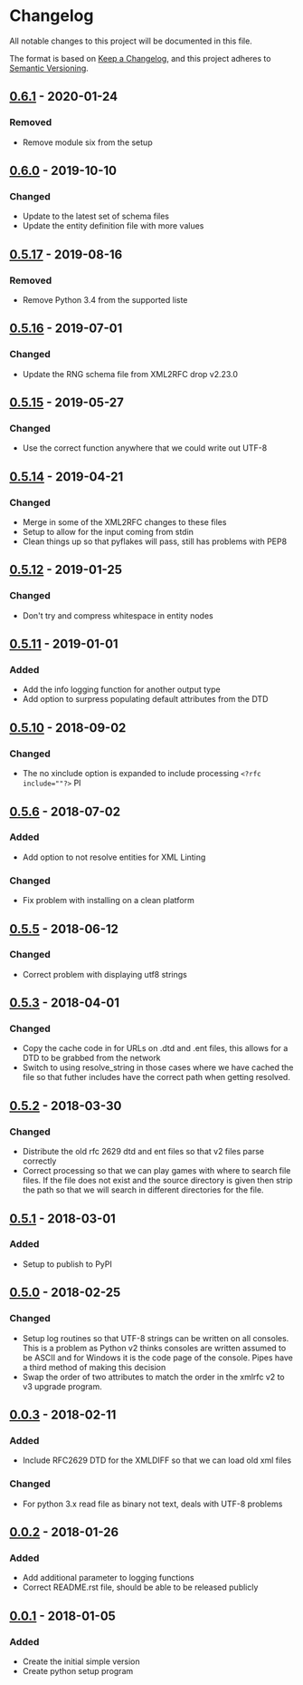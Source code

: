 # Changelog

All notable changes to this project will be documented in this file.

The format is based on [Keep a Changelog](https://keepachangelog.com/en/1.0.0/),
and this project adheres to [Semantic Versioning](https://semver.org/spec/v2.0.0.html).

## [0.6.1] - 2020-01-24

### Removed

- Remove module six from the setup

## [0.6.0] - 2019-10-10

### Changed

- Update to the latest set of schema files
- Update the entity definition file with more values

## [0.5.17] - 2019-08-16

### Removed

- Remove Python 3.4 from the supported liste

## [0.5.16] - 2019-07-01

### Changed

- Update the RNG schema file from XML2RFC drop v2.23.0

## [0.5.15] - 2019-05-27

### Changed

- Use the correct function anywhere that we could write out UTF-8

## [0.5.14] - 2019-04-21

### Changed

- Merge in some of the XML2RFC changes to these files
- Setup to allow for the input coming from stdin
- Clean things up so that pyflakes will pass, still has problems with PEP8

## [0.5.12] - 2019-01-25

### Changed

- Don't try and compress whitespace in entity nodes

## [0.5.11] - 2019-01-01

### Added

- Add the info logging function for another output type
- Add option to surpress populating default attributes from the DTD

## [0.5.10] - 2018-09-02

### Changed

- The no xinclude option is expanded to include processing `<?rfc include=""?>` PI

## [0.5.6] - 2018-07-02

### Added

- Add option to not resolve entities for XML Linting

### Changed

- Fix problem with installing on a clean platform

## [0.5.5] - 2018-06-12

### Changed

- Correct problem with displaying utf8 strings

## [0.5.3] - 2018-04-01

### Changed

- Copy the cache code in for URLs on .dtd and .ent files, this allows for a DTD to be grabbed from the network
- Switch to using resolve_string in those cases where we have cached the file so that futher includes have the correct path when getting resolved.

## [0.5.2] - 2018-03-30

### Changed

- Distribute the old rfc 2629 dtd and ent files so that v2 files parse correctly
- Correct processing so that we can play games with where to search file files. If the file does not exist and the source directory is given then strip the path so that we will search in different directories for the file.

## [0.5.1] - 2018-03-01

### Added

- Setup to publish to PyPI

## [0.5.0] - 2018-02-25

### Changed

- Setup log routines so that UTF-8 strings can be written on all consoles.  This is a problem as Python v2 thinks consoles are written assumed to be ASCII and for Windows it is the code page of the console.  Pipes have a third method of making this decision
- Swap the order of two attributes to match the order in the xmlrfc v2 to v3 upgrade program.

## [0.0.3] - 2018-02-11

### Added

- Include RFC2629 DTD for the XMLDIFF so that we can load old xml files

### Changed

- For python 3.x read file as binary not text, deals with UTF-8 problems

## [0.0.2] - 2018-01-26

### Added

- Add additional parameter to logging functions
- Correct README.rst file, should be able to be released publicly

## [0.0.1] - 2018-01-05

### Added

- Create the initial simple version
- Create python setup program


[0.6.1]: https://github.com/ietf-tools/rfctools-common/compare/0.6.0...0.6.1
[0.6.0]: https://github.com/ietf-tools/rfctools-common/compare/0.5.17...0.6.0
[0.5.17]: https://github.com/ietf-tools/rfctools-common/compare/0.5.16...0.5.17
[0.5.16]: https://github.com/ietf-tools/rfctools-common/compare/0.5.15...0.5.16
[0.5.15]: https://github.com/ietf-tools/rfctools-common/compare/0.5.14...0.5.15
[0.5.14]: https://github.com/ietf-tools/rfctools-common/compare/0.5.12...0.5.14
[0.5.12]: https://github.com/ietf-tools/rfctools-common/compare/0.5.11...0.5.12
[0.5.11]: https://github.com/ietf-tools/rfctools-common/compare/0.5.10...0.5.11
[0.5.10]: https://github.com/ietf-tools/rfctools-common/compare/0.5.6...0.5.10
[0.5.6]: https://github.com/ietf-tools/rfctools-common/compare/0.5.5...0.5.6
[0.5.5]: https://github.com/ietf-tools/rfctools-common/compare/0.5.3...0.5.5
[0.5.3]: https://github.com/ietf-tools/rfctools-common/compare/0.5.2...0.5.3
[0.5.2]: https://github.com/ietf-tools/rfctools-common/compare/0.5.1...0.5.2
[0.5.1]: https://github.com/ietf-tools/rfctools-common/compare/0.5.0...0.5.1
[0.5.0]: https://github.com/ietf-tools/rfctools-common/compare/0.0.3...0.5.0
[0.0.3]: https://github.com/ietf-tools/rfctools-common/compare/0.0.2...0.0.3
[0.0.2]: https://github.com/ietf-tools/rfctools-common/compare/0.0.1...0.0.2
[0.0.1]: https://github.com/ietf-tools/rfctools-common/releases/tag/0.0.1

